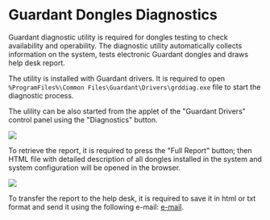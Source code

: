 # Guardant Dongles Diagnostics

Guardant diagnostic utility is required for dongles testing to check availability and operability. The diagnostic utility automatically collects information on the system, tests electronic Guardant dongles and draws help desk report.

The utility is installed with Guardant drivers. It is required to open `%ProgramFiles%\Common Files\Guardant\Drivers\grddiag.exe` file to start the diagnostic process.

The ulility can be also started from the applet of the "Guardant Drivers" control panel using the "Diagnostics" button.

![](../images/guardant-diag-util.png)

To retrieve the report, it is required to press the "Full Report" button; then HTML file with detailed description of all dongles installed in the system and system configuration will be opened in the browser.

![](../images/guardant-diag-report.png)

To transfer the report to the help desk, it is required to save it in html or txt format and send it using the following e-mail: [e-mail](mailto:support@loginom.ru).
